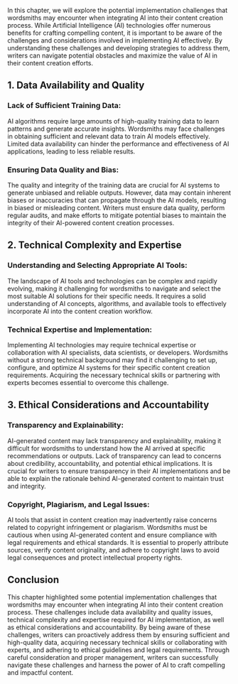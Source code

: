 
In this chapter, we will explore the potential implementation challenges that wordsmiths may encounter when integrating AI into their content creation process. While Artificial Intelligence (AI) technologies offer numerous benefits for crafting compelling content, it is important to be aware of the challenges and considerations involved in implementing AI effectively. By understanding these challenges and developing strategies to address them, writers can navigate potential obstacles and maximize the value of AI in their content creation efforts.

1\. Data Availability and Quality
--------------------------------

### Lack of Sufficient Training Data:

AI algorithms require large amounts of high-quality training data to learn patterns and generate accurate insights. Wordsmiths may face challenges in obtaining sufficient and relevant data to train AI models effectively. Limited data availability can hinder the performance and effectiveness of AI applications, leading to less reliable results.

### Ensuring Data Quality and Bias:

The quality and integrity of the training data are crucial for AI systems to generate unbiased and reliable outputs. However, data may contain inherent biases or inaccuracies that can propagate through the AI models, resulting in biased or misleading content. Writers must ensure data quality, perform regular audits, and make efforts to mitigate potential biases to maintain the integrity of their AI-powered content creation processes.

2\. Technical Complexity and Expertise
-------------------------------------

### Understanding and Selecting Appropriate AI Tools:

The landscape of AI tools and technologies can be complex and rapidly evolving, making it challenging for wordsmiths to navigate and select the most suitable AI solutions for their specific needs. It requires a solid understanding of AI concepts, algorithms, and available tools to effectively incorporate AI into the content creation workflow.

### Technical Expertise and Implementation:

Implementing AI technologies may require technical expertise or collaboration with AI specialists, data scientists, or developers. Wordsmiths without a strong technical background may find it challenging to set up, configure, and optimize AI systems for their specific content creation requirements. Acquiring the necessary technical skills or partnering with experts becomes essential to overcome this challenge.

3\. Ethical Considerations and Accountability
--------------------------------------------

### Transparency and Explainability:

AI-generated content may lack transparency and explainability, making it difficult for wordsmiths to understand how the AI arrived at specific recommendations or outputs. Lack of transparency can lead to concerns about credibility, accountability, and potential ethical implications. It is crucial for writers to ensure transparency in their AI implementations and be able to explain the rationale behind AI-generated content to maintain trust and integrity.

### Copyright, Plagiarism, and Legal Issues:

AI tools that assist in content creation may inadvertently raise concerns related to copyright infringement or plagiarism. Wordsmiths must be cautious when using AI-generated content and ensure compliance with legal requirements and ethical standards. It is essential to properly attribute sources, verify content originality, and adhere to copyright laws to avoid legal consequences and protect intellectual property rights.

Conclusion
----------

This chapter highlighted some potential implementation challenges that wordsmiths may encounter when integrating AI into their content creation process. These challenges include data availability and quality issues, technical complexity and expertise required for AI implementation, as well as ethical considerations and accountability. By being aware of these challenges, writers can proactively address them by ensuring sufficient and high-quality data, acquiring necessary technical skills or collaborating with experts, and adhering to ethical guidelines and legal requirements. Through careful consideration and proper management, writers can successfully navigate these challenges and harness the power of AI to craft compelling and impactful content.
